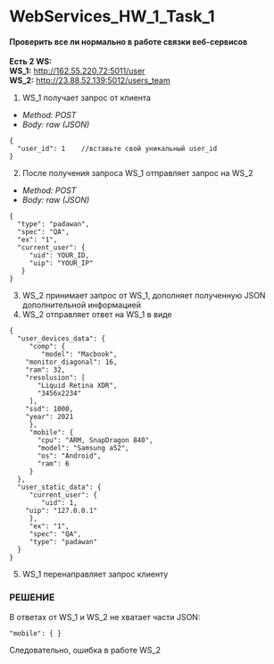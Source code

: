 # WebServices_HW_1_Task_1

#### Проверить все ли нормально в работе связки веб-сервисов

**Есть 2 WS:**     
**WS_1:** http://162.55.220.72:5011/user   
**WS_2:** http://23.88.52.139:5012/users_team  

1. WS_1 получает запрос от клиента
- *Method: POST*
- *Body: raw (JSON)* 
```
{
  "user_id": 1    //вставьте свой уникальный user_id
}
```

2. После получения запроса WS_1 отправляет запрос на WS_2
- *Method: POST*
- *Body: raw (JSON)* 
```
{
  "type": "padawan", 
  "spec": "QA", 
  "ex": "1", 
  "current_user": {
     "uid": YOUR_ID,   
     "uip": "YOUR_IP"  
   }
}
```

3. WS_2 принимает запрос от WS_1, дополняет полученную JSON дополнительной информацией
4. WS_2 отправляет ответ на WS_1 в виде
```
{
  "user_devices_data": {
     "comp": {
        "model": "Macbook",
	"monitor_diagonal": 16,
	"ram": 32,
	"resolusion": [
	   "Liquid Retina XDR",
	   "3456x2234"
	 ],
	"ssd": 1000,
	"year": 2021
     },
     "mobile": {
       "cpu": "ARM, SnapDragon 840",
       "model": "Samsung a52",
       "os": "Android",
       "ram": 6
     }
  },
  "user_static_data": {
     "current_user": {
        "uid": 1,
	"uip": "127.0.0.1"
     },
     "ex": "1",
     "spec": "QA",
     "type": "padawan"
  }
}
```
5. WS_1 перенаправляет запрос клиенту

### РЕШЕНИЕ

В ответах от WS_1 и WS_2 не хватает части JSON:
```
"mobile": { }
```
Следовательно, ошибка в работе WS_2
